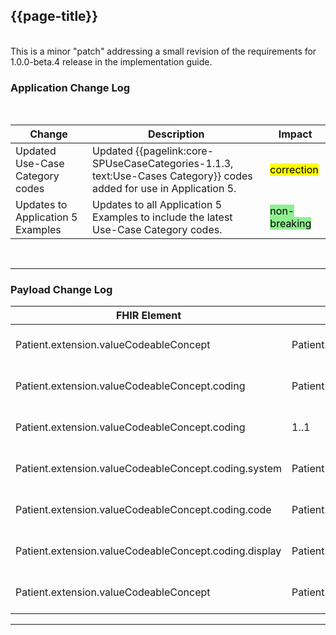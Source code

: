 <div class="bars-blg-expander">
<div class="bars-blg-expander-entry" id="v1.0.0-beta.4">

## {{page-title}}
<br>
This is a minor "patch" addressing a small revision of the requirements for 1.0.0-beta.4 release in the implementation guide.
<br>

### Application Change Log


<br>


| Change                                    | Description                                     | Impact                                                                  | 
|-------------------------------------------|-------------------------------------------------|-------------------------------------------------------------------------|
| Updated Use-Case Category codes   | Updated {{pagelink:core-SPUseCaseCategories-1.1.3, text:Use-Cases Category}}  codes added for use in Application 5. |  <mark style="background-color: Yellow">correction</mark>  |
| Updates to Application 5 Examples   | Updates to all Application 5 Examples to include the latest Use-Case Category codes. |   <mark style="background-color: LightGreen">non-breaking</mark>  |


<br>
<hr>
    
### Payload Change Log


| FHIR Element                                         | Previous | Current    | Other   | Referral/Booking | Rationale                                                                                       |  Impact  |
|------------------------------------------------------|----------|------------|---------|------------------|-------------------------------------------------------------------------------------------------|----------|
| Patient.extension.valueCodeableConcept | Patient.extension.url.valueCodeableConcept           | Patient.extension.valueCodeableConcept           | Update        | Referral Request         |FHIR path incorrect     |   <mark style="background-color: Yellow">correction</mark>  |   
| Patient.extension.valueCodeableConcept.coding | Patient.extension.url.valueCodeableConcept.coding           | Patient.extension.url.valueCodeableConcept.coding           | Update        | Referral Request         |FHIR path incorrect     |   <mark style="background-color: Yellow">correction</mark>  |   
| Patient.extension.valueCodeableConcept.coding | 1..1           | 0..\*           | Update        | Referral Request         |FHIR path incorrect     |   <mark style="background-color: Yellow">correction</mark>  |   
| Patient.extension.valueCodeableConcept.coding.system | Patient.extension.url.valueCodeableConcept.coding.system           | Patient.extension.valueCodeableConcept.coding.system           | Update        | Referral Request         |FHIR path incorrect     |   <mark style="background-color: Yellow">correction</mark>  |   
| Patient.extension.valueCodeableConcept.coding.code | Patient.extension.url.valueCodeableConcept.coding.code           | Patient.extension.valueCodeableConcept.coding.code           | Update        | Referral Request         |FHIR path incorrect     |   <mark style="background-color: Yellow">correction</mark>  |  
| Patient.extension.valueCodeableConcept.coding.display | Patient.extension.url.valueCodeableConcept.coding.display           | Patient.extension.valueCodeableConcept.coding.display           | Update        | Referral Request         |FHIR path incorrect     |   <mark style="background-color: Yellow">correction</mark>  |  
| Patient.extension.valueCodeableConcept | Patient.extension.url.valueCodeableConcept           | Patient.extension.valueCodeableConcept           | Update        | Booking Request         |FHIR path incorrect     |   <mark style="background-color: Yellow">correction</mark>  |

</div>
</div>
<hr>
<br>